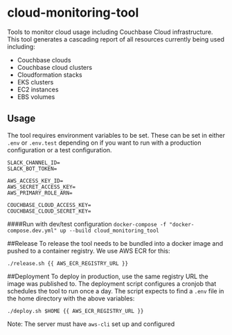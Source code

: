 # cloud-monitoring-tool
Tools to monitor cloud usage including Couchbase Cloud infrastructure. This tool generates a cascading report of all 
resources currently being used including:

- Couchbase clouds
- Couchbase cloud clusters
- Cloudformation stacks
- EKS clusters
- EC2 instances
- EBS volumes

## Usage
The tool requires environment variables to be set. These can be set in either `.env` or `.env.test` depending on if you 
want to run with a production configuration or a test configuration.

```
SLACK_CHANNEL_ID=
SLACK_BOT_TOKEN=

AWS_ACCESS_KEY_ID=
AWS_SECRET_ACCESS_KEY=
AWS_PRIMARY_ROLE_ARN=

COUCHBASE_CLOUD_ACCESS_KEY=
COUCHBASE_CLOUD_SECRET_KEY=
```

####Run with dev/test configuration
`docker-compose -f "docker-compose.dev.yml" up --build cloud_monitoring_tool`

##Release
To release the tool needs to be bundled into a docker image and pushed to a container registry. We use AWS ECR for this:

`./release.sh {{ AWS_ECR_REGISTRY_URL }}`

##Deployment
To deploy in production, use the same registry URL the image was published to. The deployment script configures a cronjob
that schedules the tool to run once a day. The script expects to find a `.env` file in the home directory with the above
variables:

`./deploy.sh $HOME {{ AWS_ECR_REGISTRY_URL }}`

Note: The server must have `aws-cli` set up and configured